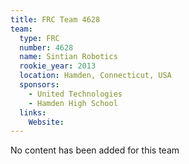 ```yaml
---
title: FRC Team 4628
team:
  type: FRC
  number: 4628
  name: Sintian Robotics
  rookie_year: 2013
  location: Hamden, Connecticut, USA
  sponsors:
    - United Technologies
    - Hamden High School
  links:
    Website: 
---
```

No content has been added for this team